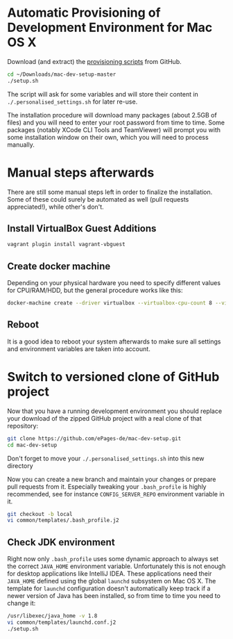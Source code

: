 # Automatic Provisioning of Development Environment for Mac OS X

Download (and extract) the [provisioning scripts](https://github.com/ePages-de/mac-dev-setup/archive/master.zip) from GitHub.

```sh
cd ~/Downloads/mac-dev-setup-master
./setup.sh
```

The script will ask for some variables and will store their content in `./.personalised_settings.sh` for later re-use.

The installation procedure will download many packages (about 2.5GB of files) and you will need to enter your root password from time to time.
Some packages (notably XCode CLI Tools and TeamViewer) will prompt you with some installation window on their own, which you will need to process manually.

# Manual steps afterwards

There are still some manual steps left in order to finalize the installation.
Some of these could surely be automated as well (pull requests appreciated!), while other's don't.

## Install VirtualBox Guest Additions

```sh
vagrant plugin install vagrant-vbguest
```

## Create docker machine

Depending on your physical hardware you need to specify different values for CPU/RAM/HDD, but the general procedure works like this:

```sh
docker-machine create --driver virtualbox --virtualbox-cpu-count 8 --virtualbox-memory 6144 --virtualbox-disk-size 60000 default
```

## Reboot

It is a good idea to reboot your system afterwards to make sure all settings and environment variables are taken into account.

# Switch to versioned clone of GitHub project

Now that you have a running development environment you should replace your download of the zipped GitHub project with a real clone of that repository:

```sh
git clone https://github.com/ePages-de/mac-dev-setup.git
cd mac-dev-setup
```

Don't forget to move your `./.personalised_settings.sh` into this new directory

Now you can create a new branch and maintain your changes or prepare pull requests from it. Especially tweaking your `.bash_profile` is highly recommended, see for instance
`CONFIG_SERVER_REPO` environment variable in it.

```sh
git checkout -b local
vi common/templates/.bash_profile.j2
```

## Check JDK environment

Right now only `.bash_profile` uses some dynamic approach to always set the correct `JAVA_HOME` environment variable.
Unfortunately this is not enough for desktop applications like IntelliJ IDEA.
These applications need their `JAVA_HOME` defined using the global `launchd` subsystem on Mac OS X.
The template for `launchd` configuration doesn't automatically keep track if a newer version of Java has been installed,
so from time to time you need to change it:

```sh
/usr/libexec/java_home -v 1.8
vi common/templates/launchd.conf.j2
./setup.sh
```
